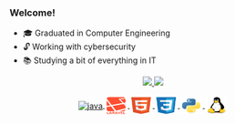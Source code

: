 ### Welcome!

- :mortar_board: Graduated in Computer Engineering
- :unlock: Working with cybersecurity
- :books: Studying a bit of everything in IT

<div align="center" style="display: inline_block">
  <a href="https://github.com/BrunoThums">
  <img height="180em" src="https://git-stats-brunothums.vercel.app/api?username=BrunoThums&show_icons=true&theme=darcula&include_all_commits=true&count_private=true"/>
  <img height="180em" src="https://git-stats-brunothums.vercel.app/api/top-langs/?username=BrunoThums&layout=compact&langs_count=7&theme=darcula"/>
</div>

<div>
  <div style="display: inline_block" align="center"><br>
  <img align="center" alt="java" height="30" width="40" src="https://cdn.jsdelivr.net/gh/devicons/devicon/icons/java/java-original-wordmark.svg">
  <img align="center" alt="laravel" height="30" width="40" src="https://raw.githubusercontent.com/devicons/devicon/master/icons/laravel/laravel-plain-wordmark.svg">
  <img align="center" alt="html5" height="30" width="40" src="https://raw.githubusercontent.com/devicons/devicon/master/icons/html5/html5-original.svg">
  <img align="center" alt="css" height="30" width="40" src="https://raw.githubusercontent.com/devicons/devicon/master/icons/css3/css3-original.svg">
  <img align="center" alt="py" height="30" width="40" src="https://raw.githubusercontent.com/devicons/devicon/master/icons/python/python-original.svg">
  <img align="center" alt="linux" height="30" width="40" src="https://raw.githubusercontent.com/devicons/devicon/master/icons/linux/linux-original.svg">  
</div>
